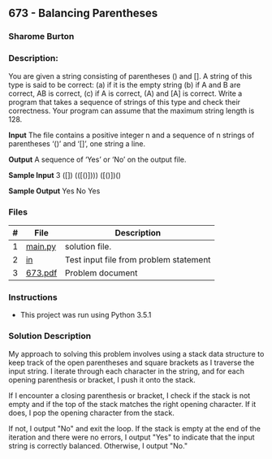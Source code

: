 ## 673 - Balancing Parentheses
### Sharome Burton
### Description:

You are given a string consisting of parentheses () and []. A string of this type is said to be correct:
(a) if it is the empty string
(b) if A and B are correct, AB is correct,
(c) if A is correct, (A) and [A] is correct.
Write a program that takes a sequence of strings of this type and check their correctness. Your
program can assume that the maximum string length is 128.

**Input**
The file contains a positive integer n and a sequence of n strings of parentheses ‘()’ and ‘[]’, one string
a line.

**Output**
A sequence of ‘Yes’ or ‘No’ on the output file.

**Sample Input**
3
([])
(([()])))
([()[]()])()

**Sample Output**
Yes
No
Yes

### Files

|   #   | File                       | Description                                                |
| :---: | -------------------------- | ---------------------------------------------------------- |
|   1   | [main.py](./main.py)     | solution file.                                             |
|   2   | [in](./in)           | Test input file from problem statement                     |
|   3   | [673.pdf](./673.pdf)         | Problem document                            |


### Instructions

- This project was run using Python 3.5.1

### Solution Description

My approach to solving this problem involves using a stack data structure to keep track of the open parentheses
and square brackets as I traverse the input string. I iterate through each character in the string, and for
each opening parenthesis or bracket, I push it onto the stack. 

If I encounter a closing parenthesis or bracket,
I check if the stack is not empty and if the top of the stack matches the right opening character.
If it does, I pop the opening character from the stack. 

If not, I output "No" and exit the loop.
If the stack is empty at the end of the iteration and there were no errors, I output "Yes" to indicate
that the input string is correctly balanced. Otherwise, I output "No."
 
